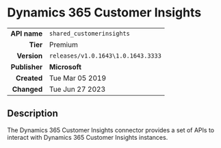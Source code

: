 # Dynamics 365 Customer Insights
| | |
|-:|-|
|**API name**|`shared_customerinsights`|
|**Tier**|Premium|
|**Version**|`releases/v1.0.1643\1.0.1643.3333`|
|**Publisher**|**Microsoft**|
|**Created**|Tue Mar 05 2019|
|**Changed**|Tue Jun 27 2023|

## Description
The Dynamics 365 Customer Insights connector provides a set of APIs to interact with Dynamics 365 Customer Insights instances.
